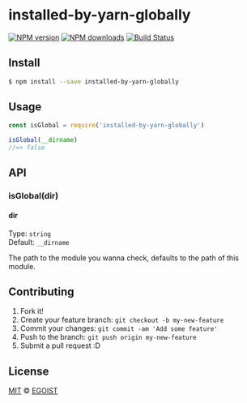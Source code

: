 # installed-by-yarn-globally

[![NPM version](https://img.shields.io/npm/v/installed-by-yarn-globally.svg?style=flat-square)](https://npmjs.com/package/installed-by-yarn-globally) [![NPM downloads](https://img.shields.io/npm/dm/installed-by-yarn-globally.svg?style=flat-square)](https://npmjs.com/package/installed-by-yarn-globally) [![Build Status](https://img.shields.io/circleci/project/egoist/installed-by-yarn-globally/master.svg?style=flat-square)](https://circleci.com/gh/egoist/installed-by-yarn-globally)

## Install

```bash
$ npm install --save installed-by-yarn-globally
```

## Usage

```js
const isGlobal = require('installed-by-yarn-globally')

isGlobal(__dirname)
//=> false
```

## API

### isGlobal(dir)

#### dir

Type: `string`<br>
Default: `__dirname`

The path to the module you wanna check, defaults to the path of this module.

## Contributing

1. Fork it!
2. Create your feature branch: `git checkout -b my-new-feature`
3. Commit your changes: `git commit -am 'Add some feature'`
4. Push to the branch: `git push origin my-new-feature`
5. Submit a pull request :D

## License

[MIT](https://egoist.mit-license.org/) © [EGOIST](https://github.com/egoist)

